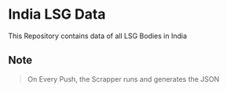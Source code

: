 # India LSG Data

This Repository contains data of all LSG Bodies in India

## Note

> On Every Push, the Scrapper runs and generates the JSON
